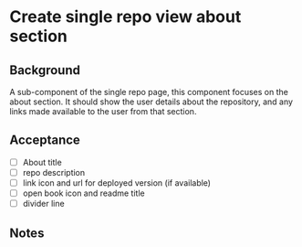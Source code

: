 # Create single repo view about section

## Background

A sub-component of the single repo page, this component focuses on the about section. It should show the user details about the repository, and any links made available to the user from that section.

## Acceptance

- [ ] About title
- [ ] repo description
- [ ] link icon and url for deployed version (if available)
- [ ] open book icon and readme title
- [ ] divider line

## Notes

